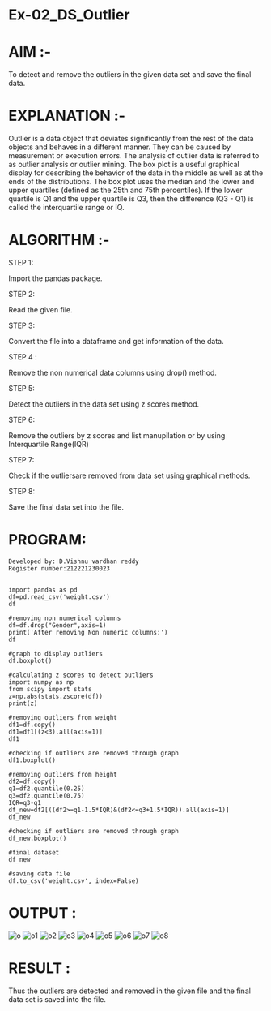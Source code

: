 # Ex-02_DS_Outlier

# AIM :-
To detect and remove the outliers in the given data set and save the final data.

# EXPLANATION :-
Outlier is a data object that deviates significantly from the rest of the data objects and behaves in a different manner. They can be caused by measurement or execution errors. The analysis of outlier data is referred to as outlier analysis or outlier mining. The box plot is a useful graphical display for describing the behavior of the data in the middle as well as at the ends of the distributions. The box plot uses the median and the lower and upper quartiles (defined as the 25th and 75th percentiles). If the lower quartile is Q1 and the upper quartile is Q3, then the difference (Q3 - Q1) is called the interquartile range or IQ.

# ALGORITHM :-
 
STEP 1:

Import the pandas package.

STEP 2:

Read the given file.

STEP 3:

Convert the file into a dataframe and get information of the data.

STEP 4 :

Remove the non numerical data columns using drop() method.

STEP 5:

Detect the outliers in the data set using z scores method.

STEP 6:

Remove the outliers by z scores and list manupilation or by using Interquartile Range(IQR)

STEP 7:

Check if the outliersare removed from data set using graphical methods.

STEP 8:

Save the final data set into the file.

# PROGRAM:

```
Developed by: D.Vishnu vardhan reddy
Register number:212221230023


import pandas as pd
df=pd.read_csv('weight.csv')
df

#removing non numerical columns
df=df.drop("Gender",axis=1)
print('After removing Non numeric columns:')
df

#graph to display outliers
df.boxplot()

#calculating z scores to detect outliers
import numpy as np
from scipy import stats
z=np.abs(stats.zscore(df))
print(z)

#removing outliers from weight
df1=df.copy()
df1=df1[(z<3).all(axis=1)]
df1

#checking if outliers are removed through graph
df1.boxplot()

#removing outliers from height
df2=df.copy()
q1=df2.quantile(0.25)
q3=df2.quantile(0.75)
IQR=q3-q1
df_new=df2[((df2>=q1-1.5*IQR)&(df2<=q3+1.5*IQR)).all(axis=1)]
df_new

#checking if outliers are removed through graph
df_new.boxplot()

#final dataset
df_new

#saving data file
df.to_csv('weight.csv', index=False)

```
# OUTPUT :
![o](https://user-images.githubusercontent.com/94175324/161602392-95a29979-cd04-44dc-a143-a04c4e65aa84.png)
![o1](https://user-images.githubusercontent.com/94175324/161602441-6b6edcc4-baf5-4d11-9808-1b081d77e408.png)
![o2](https://user-images.githubusercontent.com/94175324/161602485-99fe90c0-ce85-418b-b520-c2ceaef8865a.png)
![o3](https://user-images.githubusercontent.com/94175324/161602519-e7b74973-e14e-4d10-a37d-8761ba1f815a.png)
![o4](https://user-images.githubusercontent.com/94175324/161602602-70fc063b-1ad8-4bc2-b24b-9de12ac7500d.png)
![o5](https://user-images.githubusercontent.com/94175324/161602643-5b314447-65d7-4aca-974a-3de0d911d08a.png)
![o6](https://user-images.githubusercontent.com/94175324/161602676-9bc722b4-4898-4a1d-8982-a6647c929850.png)
![o7](https://user-images.githubusercontent.com/94175324/161602714-2dcbda8b-f434-4016-a207-38822ea37bc6.png)
![o8](https://user-images.githubusercontent.com/94175324/161602760-a571667a-51e6-4019-8fc8-a588a66083be.png)


# RESULT :
Thus the outliers are detected and removed in the given file and the final data set is saved into the file.
